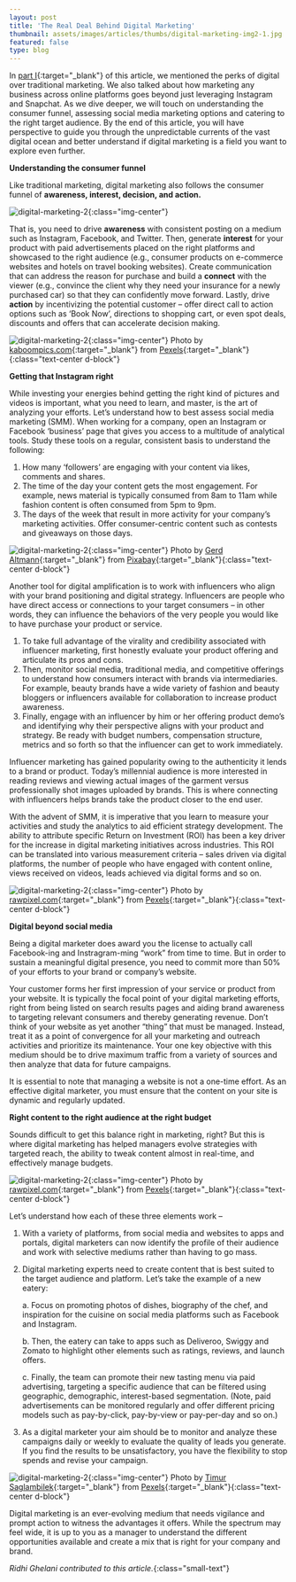 ```yaml
---
layout: post
title: 'The Real Deal Behind Digital Marketing'
thumbnail: assets/images/articles/thumbs/digital-marketing-img2-1.jpg
featured: false
type: blog
---
```


In [part I](https://blog.lore.online/2019/10/04/digital-marketing.html){:target="\_blank"} of this article, we mentioned the perks of digital over traditional marketing. We also talked about how marketing any business across online platforms goes beyond just leveraging Instagram and Snapchat. As we dive deeper, we will touch on understanding the consumer funnel, assessing social media marketing options and catering to the right target audience. By the end of this article, you will have perspective to guide you through the unpredictable currents of the vast digital ocean and better understand if digital marketing is a field you want to explore even further.

**Understanding the consumer funnel**

Like traditional marketing, digital marketing also follows the consumer funnel of **awareness, interest, decision, and action.**

![digital-marketing-2](/assets/images/articles/dm2-image1.jpg){:class="img-center"}

That is, you need to drive **awareness** with consistent posting on a medium such as Instagram, Facebook, and Twitter. Then, generate **interest** for your product with paid advertisements placed on the right platforms and showcased to the right audience (e.g., consumer products on e-commerce websites and hotels on travel booking websites). Create communication that can address the reason for purchase and build a **connect** with the viewer (e.g., convince the client why they need your insurance for a newly purchased car) so that they can confidently move forward. Lastly, drive  **action** by incentivizing the potential customer – offer direct call to action options such as ‘Book Now’, directions to shopping cart, or even spot deals, discounts and offers that can accelerate decision making.

![digital-marketing-2](/assets/images/articles/dm2-image2.jpg){:class="img-center"}
<span>Photo by [kaboompics.com](https://www.pexels.com/@kaboompics?utm_content=attributionCopyText&utm_medium=referral&utm_source=pexels){:target="\_blank"} from [Pexels](https://www.pexels.com){:target="\_blank"}</span>{:class="text-center d-block"}

**Getting that Instagram right**

While investing your energies behind getting the right kind of pictures and videos is important, what you need to learn, and master, is the art of analyzing your efforts. Let’s understand how to best assess social media marketing (SMM).
When working for a company, open an Instagram or Facebook ‘business’ page that gives you access to a multitude of analytical tools. Study these tools on a regular, consistent basis to understand the following: 
1. How many ‘followers’ are engaging with your content via likes, comments and shares. 
2. The time of the day your content gets the most engagement. For example, news material is typically consumed from 8am to 11am while fashion content is often consumed from 5pm to 9pm.
3. The days of the week that result in more activity for your company’s marketing activities. Offer consumer-centric content such as contests and giveaways on those days. 

![digital-marketing-2](/assets/images/articles/dm2-image3.jpg){:class="img-center"}
<span>Photo by [Gerd Altmann](https://pixabay.com/users/geralt-9301){:target="\_blank"} from [Pixabay](https://pixabay.com){:target="\_blank"}</span>{:class="text-center d-block"}

Another tool for digital amplification is to work with influencers who align with your brand positioning and digital strategy. Influencers are people who have direct access or connections to your target consumers – in other words, they can influence the behaviors of the very people you would like to have purchase your product or service. 
1. To take full advantage of the virality and credibility associated with influencer marketing, first honestly evaluate your product offering and articulate its pros and cons. 
2. Then, monitor social media, traditional media, and competitive offerings to understand how consumers interact with brands via intermediaries. For example, beauty brands have a wide variety of fashion and beauty bloggers or influencers available for collaboration to increase product awareness. 
3. Finally, engage with an influencer by him or her offering product demo’s and identifying why their perspective aligns with your product and strategy. Be ready with budget numbers, compensation structure, metrics and so forth so that the influencer can get to work immediately.

Influencer marketing has gained popularity owing to the authenticity it lends to a brand or product. Today’s millennial audience is more interested in reading reviews and viewing actual images of the garment versus professionally shot images uploaded by brands. This is where connecting with influencers helps brands take the product closer to the end user.

With the advent of SMM, it is imperative that you learn to measure your activities and study the analytics to aid efficient strategy development. The ability to attribute specific Return on Investment (ROI) has been a key driver for the increase in digital marketing initiatives across industries. This ROI can be translated into various measurement criteria – sales driven via digital platforms, the number of people who have engaged with content online, views received on videos, leads achieved via digital forms and so on. 

![digital-marketing-2](/assets/images/articles/dm2-image4.jpg){:class="img-center"}
<span>Photo by [rawpixel.com](https://www.pexels.com/@rawpixel){:target="\_blank"} from [Pexels](https://www.pexels.com){:target="\_blank"}</span>{:class="text-center d-block"}

**Digital beyond social media**

Being a digital marketer does award you the license to actually call Facebook-ing and Instragram-ming “work” from time to time. But in order to sustain a meaningful digital presence, you need to commit more than 50% of your efforts to your brand or company’s website. 

Your customer forms her first impression of your service or product from your website. It is typically the focal point of your digital marketing efforts, right from being listed on search results pages and aiding brand awareness to targeting relevant consumers and thereby generating revenue. Don’t think of your website as yet another “thing” that must be managed. Instead, treat it as a point of convergence for all your marketing and outreach activities and prioritize its maintenance. Your one key objective with this medium should be to drive maximum traffic from a variety of sources and then analyze that data for future campaigns.

It is essential to note that managing a website is not a one-time effort. As an effective digital marketer, you must ensure that the content on your site is dynamic and regularly updated. 

**Right content to the right audience at the right budget**

Sounds difficult to get this balance right in marketing, right? But this is where digital marketing has helped managers evolve strategies with targeted reach, the ability to tweak content almost in real-time, and effectively manage budgets. 

![digital-marketing-2](/assets/images/articles/dm2-image5.jpg){:class="img-center"}
<span>Photo by [rawpixel.com](https://www.pexels.com/@rawpixel){:target="\_blank"} from [Pexels](https://www.pexels.com){:target="\_blank"}</span>{:class="text-center d-block"}

Let’s understand how each of these three elements work – 

1.	With a variety of platforms, from social media and websites to apps and portals, digital marketers can now identify the profile of their audience and work with selective mediums rather than having to go mass. 
2.	Digital marketing experts need to create content that is best suited to the target audience and platform. Let’s take the example of a new eatery:

	a. Focus on promoting photos of dishes, biography of the chef, and inspiration for the cuisine on social media platforms such as Facebook and Instagram. 

	b. Then, the eatery can take to apps such as Deliveroo, Swiggy and Zomato to highlight other elements such as ratings, reviews, and launch offers. 

	c. Finally, the team can promote their new tasting menu via paid advertising, targeting a specific audience that can be filtered using geographic, demographic, interest-based segmentation. (Note, paid advertisements can be monitored regularly and offer different pricing models such as pay-by-click, pay-by-view or pay-per-day and so on.) 
3. As a digital marketer your aim should be to monitor and analyze these campaigns daily or weekly to evaluate the quality of leads you generate. If you find the results to be unsatisfactory, you have the flexibility to stop spends and revise your campaign.

![digital-marketing-2](/assets/images/articles/dm2-image6.jpg){:class="img-center"}
<span>Photo by [Timur Saglambilek](https://www.pexels.com/@marketingtuig){:target="\_blank"} from [Pexels](https://www.pexels.com){:target="\_blank"}</span>{:class="text-center d-block"}

Digital marketing is an ever-evolving medium that needs vigilance and prompt action to witness the advantages it offers. While the spectrum may feel wide, it is up to you as a manager to understand the different opportunities available and create a mix that is right for your company and brand. 

_Ridhi Ghelani contributed to this article._{:class="small-text"}





